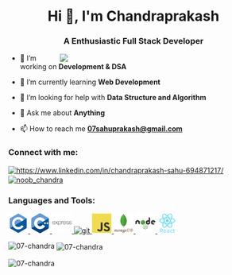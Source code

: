 <h1 align="center">Hi 👋, I'm Chandraprakash</h1>
<h3 align="center">A Enthusiastic Full Stack Developer</h3>

<img align="right" width="400" src="https://media0.giphy.com/media/JqmupuTVZYaQX5s094/giphy.gif?cid=ecf05e476d33i8sngci2xr464za5fis7f4l50cdvpxi5bxdn&ep=v1_gifs_search&rid=giphy.gif&ct=g">

- 🔭 I’m working on **Development & DSA**

- 🌱 I’m currently learning **Web Development**

- 🤝 I’m looking for help with **Data Structure and Algorithm**

- 💬 Ask me about **Anything**

- 📫 How to reach me **07sahuprakash@gmail.com**

<h3 align="left">Connect with me:</h3>
<p align="left">
<a href="https://linkedin.com/in/https://www.linkedin.com/in/chandraprakash-sahu-694871217/" target="blank"><img align="center" src="https://raw.githubusercontent.com/rahuldkjain/github-profile-readme-generator/master/src/images/icons/Social/linked-in-alt.svg" alt="https://www.linkedin.com/in/chandraprakash-sahu-694871217/" height="30" width="40" /></a>
<a href="https://www.leetcode.com/noob_chandra" target="blank"><img align="center" src="https://raw.githubusercontent.com/rahuldkjain/github-profile-readme-generator/master/src/images/icons/Social/leet-code.svg" alt="noob_chandra" height="30" width="40" /></a>
</p>

<h3 align="left">Languages and Tools:</h3>
<p align="left"> <a href="https://www.cprogramming.com/" target="_blank" rel="noreferrer"> <img src="https://raw.githubusercontent.com/devicons/devicon/master/icons/c/c-original.svg" alt="c" width="40" height="40"/> </a> <a href="https://www.w3schools.com/cpp/" target="_blank" rel="noreferrer"> <img src="https://raw.githubusercontent.com/devicons/devicon/master/icons/cplusplus/cplusplus-original.svg" alt="cplusplus" width="40" height="40"/> </a> <a href="https://expressjs.com" target="_blank" rel="noreferrer"> <img src="https://raw.githubusercontent.com/devicons/devicon/master/icons/express/express-original-wordmark.svg" alt="express" width="40" height="40"/> </a> <a href="https://git-scm.com/" target="_blank" rel="noreferrer"> <img src="https://www.vectorlogo.zone/logos/git-scm/git-scm-icon.svg" alt="git" width="40" height="40"/> </a> <a href="https://developer.mozilla.org/en-US/docs/Web/JavaScript" target="_blank" rel="noreferrer"> <img src="https://raw.githubusercontent.com/devicons/devicon/master/icons/javascript/javascript-original.svg" alt="javascript" width="40" height="40"/> </a> <a href="https://www.mongodb.com/" target="_blank" rel="noreferrer"> <img src="https://raw.githubusercontent.com/devicons/devicon/master/icons/mongodb/mongodb-original-wordmark.svg" alt="mongodb" width="40" height="40"/> </a> <a href="https://nodejs.org" target="_blank" rel="noreferrer"> <img src="https://raw.githubusercontent.com/devicons/devicon/master/icons/nodejs/nodejs-original-wordmark.svg" alt="nodejs" width="40" height="40"/> </a> <a href="https://reactjs.org/" target="_blank" rel="noreferrer"> <img src="https://raw.githubusercontent.com/devicons/devicon/master/icons/react/react-original-wordmark.svg" alt="react" width="40" height="40"/> </a> </p>

<p><img align="left" src="https://github-readme-stats.vercel.app/api/top-langs?username=07-chandra&show_icons=true&locale=en&layout=compact" alt="07-chandra" /></p>

<p>&nbsp;<img align="center" src="https://github-readme-stats.vercel.app/api?username=07-chandra&show_icons=true&locale=en" alt="07-chandra" /></p>

<p><img align="center" src="https://github-readme-streak-stats.herokuapp.com/?user=07-chandra&" alt="07-chandra" /></p>
